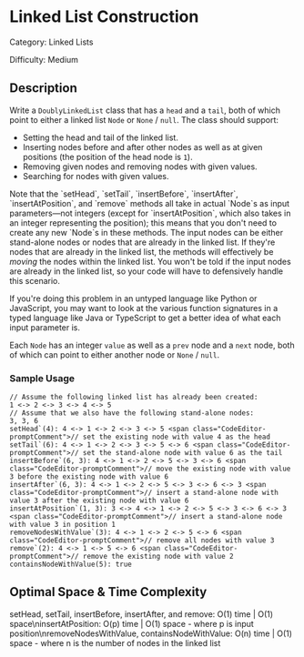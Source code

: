 # Linked List Construction

Category: Linked Lists

Difficulty: Medium

## Description

Write a `DoublyLinkedList` class that has a `head` and a
`tail`, both of which point to either a linked list
`Node` or `None` / `null`. The class should
support:

* Setting the head and tail of the linked list.
* Inserting nodes before and after other nodes as well as at given positions
    (the position of the head node is `1`).
* Removing given nodes and removing nodes with given values.
* Searching for nodes with given values.

<p>
Note that the `setHead`, `setTail`,
`insertBefore`, `insertAfter`,
`insertAtPosition`, and `remove` methods all take in
actual `Node`s as input parameters—not integers (except for
`insertAtPosition`, which also takes in an integer representing the
position); this means that you don't need to create any new `Node`s
in these methods. The input nodes can be either stand-alone nodes or nodes
that are already in the linked list. If they're nodes that are already in the
linked list, the methods will effectively be <i>moving</i> the nodes within
the linked list. You won't be told if the input nodes are already in the
linked list, so your code will have to defensively handle this scenario.
</p>
If you're doing this problem in an untyped language like Python or JavaScript,
you may want to look at the various function signatures in a typed language
like Java or TypeScript to get a better idea of what each input parameter is.

Each `Node` has an integer `value` as well as a
`prev` node and a `next` node, both of which can point
to either another node or `None` / `null`.


### Sample Usage
```
// Assume the following linked list has already been created:
1 <-> 2 <-> 3 <-> 4 <-> 5
// Assume that we also have the following stand-alone nodes:
3, 3, 6
setHead`(4): 4 <-> 1 <-> 2 <-> 3 <-> 5 <span class="CodeEditor-promptComment">// set the existing node with value 4 as the head
setTail`(6): 4 <-> 1 <-> 2 <-> 3 <-> 5 <-> 6 <span class="CodeEditor-promptComment">// set the stand-alone node with value 6 as the tail
insertBefore`(6, 3): 4 <-> 1 <-> 2 <-> 5 <-> 3 <-> 6 <span class="CodeEditor-promptComment">// move the existing node with value 3 before the existing node with value 6
insertAfter`(6, 3): 4 <-> 1 <-> 2 <-> 5 <-> 3 <-> 6 <-> 3 <span class="CodeEditor-promptComment">// insert a stand-alone node with value 3 after the existing node with value 6
insertAtPosition`(1, 3): 3 <-> 4 <-> 1 <-> 2 <-> 5 <-> 3 <-> 6 <-> 3 <span class="CodeEditor-promptComment">// insert a stand-alone node with value 3 in position 1
removeNodesWithValue`(3): 4 <-> 1 <-> 2 <-> 5 <-> 6 <span class="CodeEditor-promptComment">// remove all nodes with value 3
remove`(2): 4 <-> 1 <-> 5 <-> 6 <span class="CodeEditor-promptComment">// remove the existing node with value 2
containsNodeWithValue(5): true
```

## Optimal Space & Time Complexity

setHead, setTail, insertBefore, insertAfter, and remove: O(1) time | O(1) space\ninsertAtPosition: O(p) time | O(1) space - where p is input position\nremoveNodesWithValue, containsNodeWithValue: O(n) time | O(1) space - where n is the number of nodes in the linked list

